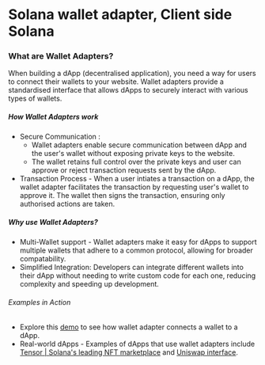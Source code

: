 # Solana wallet adapter, Client side Solana
### What are Wallet Adapters?
When building a dApp (decentralised application), you need a way for users to connect their wallets to your website. Wallet adapters provide a standardised interface that allows dApps to securely interact with various types of wallets.

##### How Wallet Adapters work
- Secure Communication :
    - Wallet adapters enable secure communication between dApp and the user's wallet without exposing private keys to the website.
    - The wallet retains full control over the private keys and user can approve or reject transaction requests sent by the dApp.
- Transaction Process - When a user intiates a transaction on a dApp, the wallet adapter facilitates the transaction by requesting user's wallet to approve it. The wallet then signs the transaction, ensuring only authorised actions are taken.

##### Why use Wallet Adapters?
- Multi-Wallet support - Wallet adapters make it easy for dApps to support multiple wallets that adhere to a common protocol, allowing for broader compatability.
- Simplified Integration: Developers can integrate different wallets into their dApp without needing to write custom code for each one, reducing complexity and speeding up development.

###### Examples in Action
- Explore this [demo](https://anza-xyz.github.io/wallet-adapter/example/) to see how wallet adapter connects a wallet to a dApp.
- Real-world dApps - Examples of dApps that use wallet adapters include [Tensor | Solana's leading NFT marketplace](https://www.tensor.trade/) and [Uniswap interface](https://app.uniswap.org/).